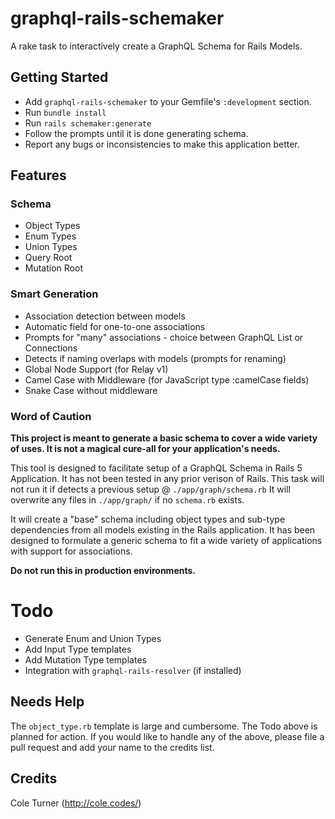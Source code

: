 # graphql-rails-schemaker
A rake task to interactively create a GraphQL Schema for Rails Models.

## Getting Started
- Add `graphql-rails-schemaker` to your Gemfile's `:development` section.
- Run `bundle install`
- Run `rails schemaker:generate`
- Follow the prompts until it is done generating schema.
- Report any bugs or inconsistencies to make this application better.

## Features
### Schema
- Object Types
- Enum Types
- Union Types
- Query Root
- Mutation Root

### Smart Generation
- Association detection between models
- Automatic field for one-to-one associations
- Prompts for "many" associations - choice between GraphQL List or Connections
- Detects if naming overlaps with models (prompts for renaming)
- Global Node Support (for Relay v1)
- Camel Case with Middleware (for JavaScript type :camelCase fields)
- Snake Case without middleware

### Word of Caution
**This project is meant to generate a basic schema to cover a wide variety of uses. It is not a magical cure-all for your application's needs.**

This tool is designed to facilitate setup of a GraphQL Schema in Rails 5 Application. It has not been tested in any prior verison of Rails. This task will not run it if detects a previous setup @ `./app/graph/schema.rb` It will overwrite any files in `./app/graph/` if no `schema.rb` exists.

It will create a "base" schema including object types and sub-type dependencies from all models existing in the Rails application. It has been designed to formulate a generic schema to fit a wide variety of applications with support for associations.

**Do not run this in production environments.**


# Todo
- Generate Enum and Union Types
- Add Input Type templates
- Add Mutation Type templates
- Integration with `graphql-rails-resolver` (if installed)

## Needs Help
The `object_type.rb` template is large and cumbersome. The Todo above is planned for action. If you would like to handle any of the above, please file a pull request and add your name to the credits list.


## Credits
Cole Turner (http://cole.codes/)
